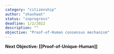 ```yaml
---
category: "citizenship"
author: "shashwat"
status: "inprogress"
deadline: 1/2/2022
description: ""
objective: "Proof-of-Human consensus mechanism"
---
```


**Next Objective: [[Proof-of-Unique-Human]]**